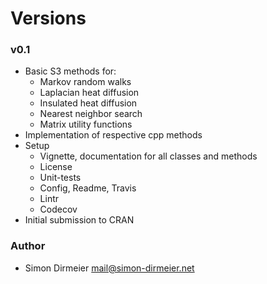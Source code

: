 Versions
========

### v0.1

* Basic S3 methods for:
	* Markov random walks
	* Laplacian heat diffusion
	* Insulated heat diffusion
	* Nearest neighbor search
	* Matrix utility functions
* Implementation of respective cpp methods
* Setup
	* Vignette, documentation for all classes and methods
	* License
	* Unit-tests
	* Config, Readme, Travis
	* Lintr
	* Codecov
* Initial submission to CRAN	

### Author

* Simon Dirmeier <a href="mailto:mail@simon-dirmeier.net">mail@simon-dirmeier.net</a>
